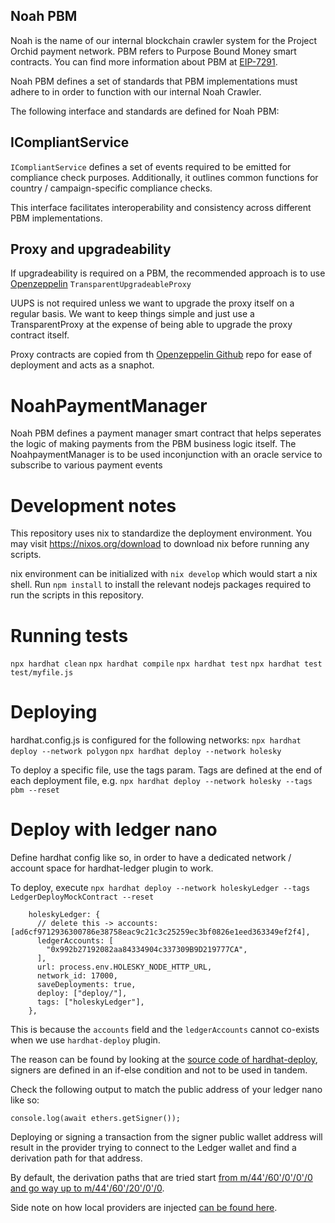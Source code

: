 ## Noah PBM

Noah is the name of our internal blockchain crawler system for the Project Orchid payment network. PBM refers to Purpose Bound Money smart contracts. You can find more information about PBM at [EIP-7291](https://eips.ethereum.org/EIPS/eip-7291).

Noah PBM defines a set of standards that PBM implementations must adhere to in order to function with our internal Noah Crawler.

The following interface and standards are defined for Noah PBM:

## ICompliantService

`ICompliantService` defines a set of events required to be emitted for compliance check purposes. Additionally, it outlines common functions for country / campaign-specific compliance checks. 

This interface facilitates interoperability and consistency across different PBM implementations.

## Proxy and upgradeability 

If upgradeability is required on a PBM, the recommended approach is to use [Openzeppelin](https://docs.openzeppelin.com/contracts/5.x/api/proxy#UUPSUpgradeable-_authorizeUpgrade-address-) `TransparentUpgradeableProxy`

UUPS is not required unless we want to upgrade the proxy itself on a regular basis. We want to keep things simple and just use a TransparentProxy at the expense of being able to upgrade the proxy contract itself. 

Proxy contracts are copied from th [Openzeppelin Github](https://github.com/OpenZeppelin/openzeppelin-contracts/blob/v5.0.1/contracts/proxy/transparent/TransparentUpgradeableProxy.sol) repo for ease of deployment and acts as a snaphot.

# NoahPaymentManager
Noah PBM defines a payment manager smart contract that helps seperates the logic of making payments from the PBM business logic itself. 
The NoahpaymentManager is to be used inconjunction with an oracle service to subscribe to various payment events 

# Development notes

This repository uses nix to standardize the deployment environment. You may
visit https://nixos.org/download to download nix before running any scripts.

nix environment can be initialized with `nix develop` which would start a nix
shell. Run `npm install` to install the relevant nodejs packages required to run
the scripts in this repository.

# Running tests
`npx hardhat clean` `npx hardhat compile` `npx hardhat test`
`npx hardhat test test/myfile.js`

# Deploying
hardhat.config.js is configured for the following networks:
`npx hardhat deploy --network polygon` 
`npx hardhat deploy --network holesky`

To deploy a specific file, use the tags param. Tags are defined at the end of
each deployment file, e.g.
`npx hardhat deploy --network holesky --tags pbm --reset`


# Deploy with ledger nano

Define hardhat config like so, in order to have a dedicated network / account space for hardhat-ledger plugin to work.

To deploy, execute `npx hardhat deploy --network holeskyLedger --tags LedgerDeployMockContract --reset` 

```
    holeskyLedger: {
      // delete this -> accounts: [ad6cf9712936300786e38758eac9c21c3c25259ec3bf0826e1eed363349ef2f4],
      ledgerAccounts: [
        "0x992b27192082aa84334904c337309B9D219777CA",
      ],
      url: process.env.HOLESKY_NODE_HTTP_URL,
      network_id: 17000,
      saveDeployments: true,
      deploy: ["deploy/"],
      tags: ["holeskyLedger"],
    },
```

This is because the `accounts` field and the `ledgerAccounts` cannot co-exists when we use `hardhat-deploy` plugin. 

The reason can be found by looking at the [source code of hardhat-deploy](https://github.com/wighawag/hardhat-deploy/blob/master/src/helpers.ts), signers are defined in an if-else condition and not to be used in tandem.


Check the following output to match the public address of your ledger nano like so: 

```  
console.log(await ethers.getSigner());
```


Deploying or signing a transaction from the signer public wallet address will result in the provider trying to connect to the Ledger wallet and find a derivation path for that address. 

By default, the derivation paths that are tried start [from m/44'/60'/0'/0'/0 and go way up to m/44'/60'/20'/0'/0](https://github.com/NomicFoundation/hardhat/blob/11f13e547d2b665c9335d7850dd928cf32ff60b1/packages/hardhat-ledger/src/provider.ts#L346). 

Side note on how local providers are injected [can be found here](https://github.com/NomicFoundation/hardhat/blob/11f13e547d2b665c9335d7850dd928cf32ff60b1/packages/hardhat-core/src/internal/core/providers/accounts.ts#L19).